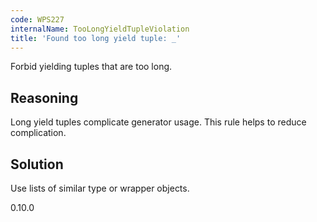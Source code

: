 ```yaml
---
code: WPS227
internalName: TooLongYieldTupleViolation
title: 'Found too long yield tuple: _'
---
```


Forbid yielding tuples that are too long.

## Reasoning
Long yield tuples complicate generator usage. This rule helps to
reduce complication.

## Solution
Use lists of similar type or wrapper objects.

<div class="versionadded">

0.10.0

</div>